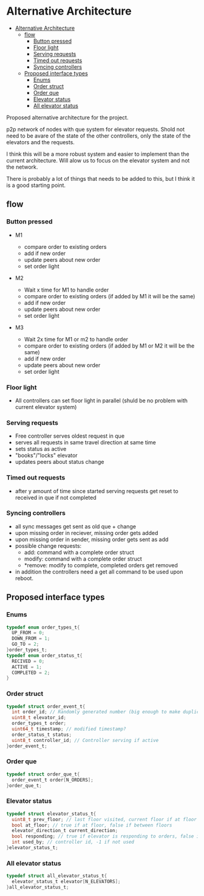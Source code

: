 # Alternative Architecture

- [Alternative Architecture](#alternative-architecture)
  - [flow](#flow)
    - [Button pressed](#button-pressed)
    - [Floor light](#floor-light)
    - [Serving requests](#serving-requests)
    - [Timed out requests](#timed-out-requests)
    - [Syncing controllers](#syncing-controllers)
  - [Proposed interface types](#proposed-interface-types)
    - [Enums](#enums)
    - [Order struct](#order-struct)
    - [Order que](#order-que)
    - [Elevator status](#elevator-status)
    - [All elevator status](#all-elevator-status)

Proposed alternative architecture for the project.

p2p network of nodes with que system for elevator requests. Shold not need to be avare of the state of the other controllers, only the state of the elevators and the requests.

I think this will be a more robust system and easier to implement than the current architecture. Will alow us to focus on the elevator system and not the network.

There is probably a lot of things that needs to be added to this, but I think it is a good starting point.

  ## flow
  ### Button pressed
- M1	
  - compare order to existing orders
  - add if new order
  - update peers about new order
  - set order light
  
- M2
  - Wait x time for M1 to handle order
  - compare order to existing orders (if added by M1 it will be the same)
  - add if new order
  - update peers about new order
  - set order light
- M3
  - Wait 2x time for M1 or m2 to handle order
  - compare order to existing orders (if added by M1 or M2 it will be the same)
  - add if new order
  - update peers about new order
  - set order light
### Floor light
- All controllers can set floor light in parallel (shuld be no problem with current elevator system)
### Serving requests
- Free controller serves oldest request in que
- serves all requests in same travel direction at same time
- sets status as active
- "books"/"locks" elevator
- updates peers about status change
### Timed out requests
- after y amount of time since started serving requests get reset to received in que if not completed
### Syncing controllers
  - all sync messages get sent as old que + change
  - upon missing order in reciever, missing order gets added
  - upon missing order in sender, missing order gets sent as add
  - possible change requests:
	- add: command with a complete order struct
	- modify: command with a complete order struct
	- *remove: modify to complete, completed orders get removed
- in addition the controllers need a get all command to be used upon reboot.

## Proposed interface types
### Enums
```c
typedef enum order_types_t{
  UP_FROM = 0;
  DOWN_FROM = 1;
  GO_TO = 2;
}order_types_t;
typedef enum order_status_t{
  RECIVED = 0;
  ACTIVE = 1;
  COMPLETED = 2;
}
```
### Order struct
```c
typedef struct order_event_t{
  int order_id; // Randomly generated number (big enough to make duplicates unlikely)
  uint8_t elevator_id;
  order_types_t order;
  uint64_t timestamp; // modified timestamp?
  order_status_t status;
  uint8_t controller_id; // Controller serving if active
}order_event_t;
```
### Order que
```c
typedef struct order_que_t{
  order_event_t order[N_ORDERS];
}order_que_t;
```
### Elevator status
```c
typedef struct elevator_status_t{
  uint8_t prev_floor; // last floor visited, current floor if at floor
  bool at_floor; // true if at floor, false if between floors
  elevator_direction_t current_direction;
  bool responding; // true if elevator is responding to orders, false if network is down
  int used_by; // controller id, -1 if not used
}elevator_status_t;
```
### All elevator status
```c
typedef struct all_elevator_status_t{
  elevator_status_t elevator[N_ELEVATORS];
}all_elevator_status_t;
```